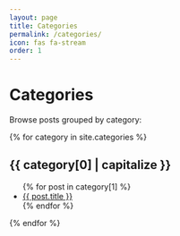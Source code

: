 ```yaml
---
layout: page
title: Categories
permalink: /categories/
icon: fas fa-stream
order: 1
---
```


# Categories

Browse posts grouped by category:

{% for category in site.categories %}
  <h2 id="{{ category[0] }}">{{ category[0] | capitalize }}</h2>
  <ul>
  {% for post in category[1] %}
    <li><a href="{{ post.url }}">{{ post.title }}</a></li>
  {% endfor %}
  </ul>
{% endfor %}